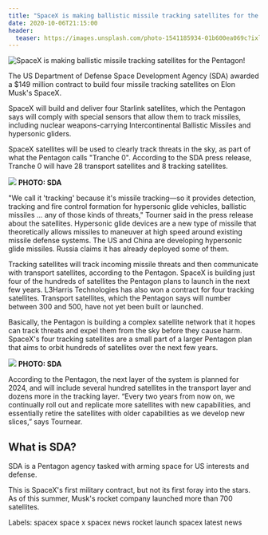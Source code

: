 ```yaml
---
title: "SpaceX is making ballistic missile tracking satellites for the Pentagon!"
date: 2020-10-06T21:15:00
header:
  teaser: https://images.unsplash.com/photo-1541185934-01b600ea069c?ixlib=rb-1.2.1&ixid=eyJhcHBfaWQiOjEyMDd9&auto=format&fit=crop&w=1351&q=80
---
```

![SpaceX is making ballistic missile tracking satellites for the Pentagon!](https://images.unsplash.com/photo-1541185934-01b600ea069c?ixlib=rb-1.2.1&ixid=eyJhcHBfaWQiOjEyMDd9&auto=format&fit=crop&w=1351&q=80)

The US Department of Defense Space Development Agency (SDA) awarded a $149 million contract to build four missile tracking satellites on Elon Musk's SpaceX.

SpaceX will build and deliver four Starlink satellites, which the Pentagon says will comply with special sensors that allow them to track missiles, including nuclear weapons-carrying Intercontinental Ballistic Missiles and hypersonic gliders.

SpaceX satellites will be used to clearly track threats in the sky, as part of what the Pentagon calls "Tranche 0". According to the SDA press release, Tranche 0 will have 28 transport satellites and 8 tracking satellites.

![](https://video-images.vice.com/_uncategorized/1602000659835-201005-d-zz999-003.jpeg?resize=800:*) **PHOTO: SDA**

"We call it 'tracking' because it's missile tracking—so it provides detection, tracking and fire control formation for hypersonic glide vehicles, ballistic missiles ... any of those kinds of threats," Tourner said in the press release about the satellites. Hypersonic glide devices are a new type of missile that theoretically allows missiles to maneuver at high speed around existing missile defense systems. The US and China are developing hypersonic glide missiles. Russia claims it has already deployed some of them.

Tracking satellites will track incoming missile threats and then communicate with transport satellites, according to the Pentagon. SpaceX is building just four of the hundreds of satellites the Pentagon plans to launch in the next few years. L3Harris Technologies has also won a contract for four tracking satellites. Transport satellites, which the Pentagon says will number between 300 and 500, have not yet been built or launched.

Basically, the Pentagon is building a complex satellite network that it hopes can track threats and expel them from the sky before they cause harm. SpaceX's four tracking satellites are a small part of a larger Pentagon plan that aims to orbit hundreds of satellites over the next few years.

![](https://video-images.vice.com/_uncategorized/1602000685348-201005-d-zz999-001.jpeg?resize=800:*) **PHOTO: SDA**

According to the Pentagon, the next layer of the system is planned for 2024, and will include several hundred satellites in the transport layer and dozens more in the tracking layer. “Every two years from now on, we continually roll out and replicate more satellites with new capabilities, and essentially retire the satellites with older capabilities as we develop new slices,” says Tournear.

What is SDA?
-
SDA is a Pentagon agency tasked with arming space for US interests and defense.

This is SpaceX's first military contract, but not its first foray into the stars. As of this summer, Musk's rocket company launched more than 700 satellites.

Labels: spacex space x spacex news rocket launch spacex latest news
